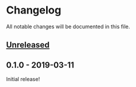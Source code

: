# Changelog

All notable changes will be documented in this file.

## [Unreleased][unreleased]

## 0.1.0 - 2019-03-11

Initial release!

[unreleased]: https://github.com/thephpleague/commonmark-ext-inlines-only/compare/0.1.0...HEAD
